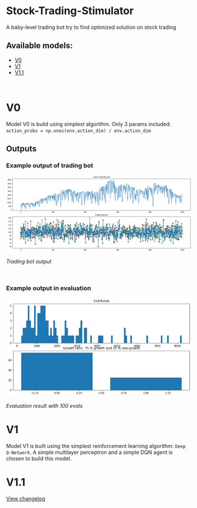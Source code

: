 # Stock-Trading-Stimulator
A baby-level trading bot try to find optimized solution on stock trading

## Available models:
- <a href="https://github.com/pasto03/Stock-Trading-Stimulator#v0">V0</a>
- <a href="https://github.com/pasto03/Stock-Trading-Stimulator#v1">V1</a>
- <a href="https://github.com/pasto03/Stock-Trading-Stimulator/blob/main/README.md#v11">V1.1</a>

&nbsp;
# V0
Model V0 is build using simplest algorithm. Only 3 params included: 
`action_probs = np.ones(env.action_dim) / env.action_dim`

## Outputs
### Example output of trading bot
<img src='v0\image outputs\trading_bot.png' alt='Trading bot output image'>

<i>Trading bot output</i>

&nbsp;

### Example output in evaluation
<img src='v0\image outputs\evaluation_result.png' alt='Evaluation result'>

<i>Evaluation result with 100 evals</i>


# V1
Model V1 is built using the simplest reinforcement learning algorithm: `Deep Q-Network`.
A simple multilayer perceptron and a simple DQN agent is chosen to build this model.

# V1.1
<a href="https://github.com/pasto03/Stock-Trading-Stimulator/blob/main/v1.1/changelog(en_ver)">View changelog</a>
